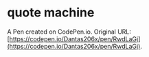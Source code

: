 # quote machine

A Pen created on CodePen.io. Original URL: [https://codepen.io/Dantas206x/pen/RwdLaGj](https://codepen.io/Dantas206x/pen/RwdLaGj).

